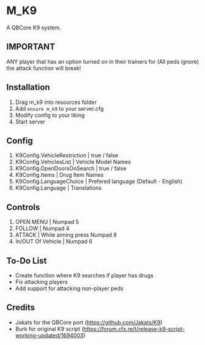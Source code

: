 # M_K9
A QBCore K9 system.

## IMPORTANT
ANY player that has an option turned on in their trainers for (All peds ignore) the attack function will break!

## Installation
1. Drag m_k9 into resources folder
2. Add `ensure m_k9` to your server.cfg
3. Modify config to your liking
4. Start server

## Config
1. K9Config.VehicleRestriction  | true / false
2. K9Config.VehiclesList        | Vehicle Model Names
3. K9Config.OpenDoorsOnSearch   | true / false
4. K9Config.Items               | Drug Item Names
5. K9Config.LanguageChoice      | Prefered language (Default - English)
6. K9Config.Language            | Translations

## Controls
1. OPEN MENU            | Numpad 5
2. FOLLOW               | Numpad 4
3. ATTACK               | While aiming press Numpad 8
4. In/OUT Of Vehicle    | Numpad 6

## To-Do List
* Create function where K9 searches if player has drugs
* Fix attacking players
* Add support for attacking non-player peds

## Credits
* Jakats for the QBCore port (https://github.com/Jakats/K9)
* Burk for original K9 script (https://forum.cfx.re/t/release-k9-script-working-updated/1694003)
